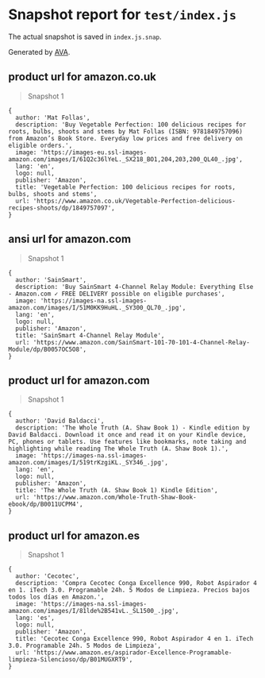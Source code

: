 # Snapshot report for `test/index.js`

The actual snapshot is saved in `index.js.snap`.

Generated by [AVA](https://avajs.dev).

## product url for amazon.co.uk

> Snapshot 1

    {
      author: 'Mat Follas',
      description: 'Buy Vegetable Perfection: 100 delicious recipes for roots, bulbs, shoots and stems by Mat Follas (ISBN: 9781849757096) from Amazon’s Book Store. Everyday low prices and free delivery on eligible orders.',
      image: 'https://images-eu.ssl-images-amazon.com/images/I/61Q2c36lYeL._SX218_BO1,204,203,200_QL40_.jpg',
      lang: 'en',
      logo: null,
      publisher: 'Amazon',
      title: 'Vegetable Perfection: 100 delicious recipes for roots, bulbs, shoots and stems',
      url: 'https://www.amazon.co.uk/Vegetable-Perfection-delicious-recipes-shoots/dp/1849757097',
    }

## ansi url for amazon.com

> Snapshot 1

    {
      author: 'SainSmart',
      description: 'Buy SainSmart 4-Channel Relay Module: Everything Else - Amazon.com ✓ FREE DELIVERY possible on eligible purchases',
      image: 'https://images-na.ssl-images-amazon.com/images/I/51M0KK9HuHL._SY300_QL70_.jpg',
      lang: 'en',
      logo: null,
      publisher: 'Amazon',
      title: 'SainSmart 4-Channel Relay Module',
      url: 'https://www.amazon.com/SainSmart-101-70-101-4-Channel-Relay-Module/dp/B0057OC5O8',
    }

## product url for amazon.com

> Snapshot 1

    {
      author: 'David Baldacci',
      description: 'The Whole Truth (A. Shaw Book 1) - Kindle edition by David Baldacci. Download it once and read it on your Kindle device, PC, phones or tablets. Use features like bookmarks, note taking and highlighting while reading The Whole Truth (A. Shaw Book 1).',
      image: 'https://images-na.ssl-images-amazon.com/images/I/519trKzgiKL._SY346_.jpg',
      lang: 'en',
      logo: null,
      publisher: 'Amazon',
      title: 'The Whole Truth (A. Shaw Book 1) Kindle Edition',
      url: 'https://www.amazon.com/Whole-Truth-Shaw-Book-ebook/dp/B0011UCPM4',
    }

## product url for amazon.es

> Snapshot 1

    {
      author: 'Cecotec',
      description: 'Compra Cecotec Conga Excellence 990, Robot Aspirador 4 en 1. iTech 3.0. Programable 24h. 5 Modos de Limpieza. Precios bajos todos los días en Amazon.',
      image: 'https://images-na.ssl-images-amazon.com/images/I/81lde%2B541vL._SL1500_.jpg',
      lang: 'es',
      logo: null,
      publisher: 'Amazon',
      title: 'Cecotec Conga Excellence 990, Robot Aspirador 4 en 1. iTech 3.0. Programable 24h. 5 Modos de Limpieza',
      url: 'https://www.amazon.es/aspirador-Excellence-Programable-limpieza-Silencioso/dp/B01MUGXRT9',
    }
